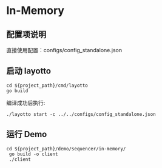 # In-Memory

## 配置项说明

直接使用配置：configs/config_standalone.json


## 启动 layotto

```shell
cd ${project_path}/cmd/layotto
go build
```

编译成功后执行:

```shell @background
./layotto start -c ../../configs/config_standalone.json
```

## 运行 Demo

```shell
cd ${project_path}/demo/sequencer/in-memory/
 go build -o client
 ./client
```